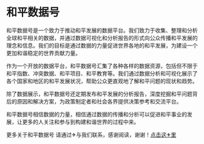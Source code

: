# 和平数据号

和平数据号是一个致力于推动和平发展的数据平台。我们致力于收集、整理和分析全球和平相关的数据，并通过数据可视化和分析报告的形式向公众传播和平发展的理念和信息。我们的目标是通过数据的力量促进世界各地的和平发展，为建设一个更加和谐稳定的世界贡献力量。

作为一个开放的数据平台，和平数据号汇集了各种各样的数据资源，包括但不限于和平指数、冲突数据、和平项目、和平教育等。我们通过数据分析和可视化展示了各个国家和地区的和平发展状况，帮助公众更直观地了解和平问题的现状和趋势。

除了数据展示，和平数据号还定期发布和平发展的分析报告，深度挖掘和平问题背后的原因和解决方案，为政策制定者和社会各界提供决策参考和交流平台。

和平数据号相信数据的力量，相信通过数据的传播和分析可以促进和平事业的发展，让更多的人关注和参与到构建和谐世界的过程中来。

更多关于和平数据号 请通过✈与我们联系，感谢阅读，谢谢！[点击这✈里](https://t.me/pt99bot)